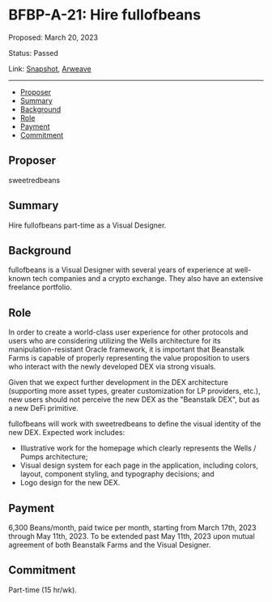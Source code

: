 # BFBP-A-21: Hire fullofbeans

Proposed: March 20, 2023

Status: Passed

Link: [Snapshot](https://snapshot.org/#/beanstalkfarmsbudget.eth/proposal/0x598b2356022b180c7d23caebeeae4bcb75032bd02883a72e86695c8a200f3a31), [Arweave](https://arweave.net/lRz4HrNsWGw1jLeMgKKW0H8jbkSTeLMTAdy6r4tv4A0)

---

- [Proposer](#proposer)
- [Summary](#summary)
- [Background](#background)
- [Role](#role)
- [Payment](#payment)
- [Commitment](#commitment)

## Proposer

sweetredbeans

## Summary

Hire fullofbeans part-time as a Visual Designer.

## Background

fullofbeans is a Visual Designer with several years of experience at well-known tech companies and a crypto exchange. They also have an extensive freelance portfolio.

## Role

In order to create a world-class user experience for other protocols and users who are considering utilizing the Wells architecture for its manipulation-resistant Oracle framework, it is important that Beanstalk Farms is capable of properly representing the value proposition to users who interact with the newly developed DEX via strong visuals. 

Given that we expect further development in the DEX architecture (supporting more asset types, greater customization for LP providers, etc.),  new users should not perceive the new DEX as the "Beanstalk DEX", but as a new DeFi primitive.

fullofbeans will work with sweetredbeans to define the visual identity of the new DEX. Expected work includes:
* Illustrative work for the homepage which clearly represents the Wells / Pumps architecture;
* Visual design system for each page in the application, including colors, layout, component styling, and typography decisions; and
* Logo design for the new DEX.

## Payment

6,300 Beans/month, paid twice per month, starting from March 17th, 2023 through May 11th, 2023. To be extended past May 11th, 2023 upon mutual agreement of both Beanstalk Farms and the Visual Designer.

## Commitment

Part-time (15 hr/wk).
